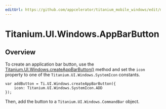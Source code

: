 ```yaml
---
editUrl: https://github.com/appcelerator/titanium_mobile_windows/edit/master/apidoc/WindowsOnly/Titanium.UI.Windows.AppBarButton.yml
---
```

# Titanium.UI.Windows.AppBarButton

<TypeHeader/>

## Overview

To create an application bar button, use the
[Titanium.UI.Windows.createAppBarButton()](Titanium.UI.Windows.createAppBarButton) method
and set the `icon` property to one of the `Titanium.UI.Windows.SystemIcon` constants.

    var addButton = Ti.UI.Windows.createAppBarButton({
        icon: Titanium.UI.Windows.SystemIcon.ADD
    });

Then, add the button to a `Titanium.UI.Windows.CommandBar` object.

<ApiDocs/>

